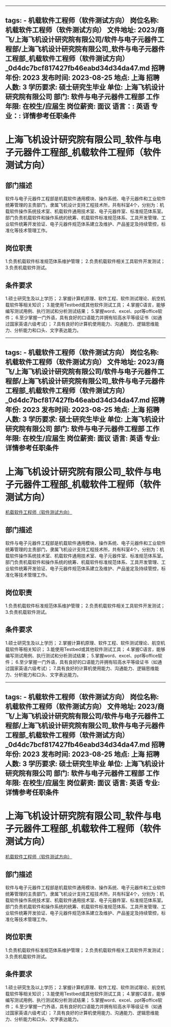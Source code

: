 
---
tags:
    - 机载软件工程师（软件测试方向）
岗位名称: 机载软件工程师（软件测试方向）
文件地址: 2023/商飞/上海飞机设计研究院有限公司/软件与电子元器件工程部/上海飞机设计研究院有限公司_软件与电子元器件工程部_机载软件工程师（软件测试方向）_0d4dc7bcf817427fb46eabd34d34da47.md
招聘年份: 2023
发布时间: 2023-08-25
地点: 上海
招聘人数: 3
学历要求: 硕士研究生毕业
单位: 上海飞机设计研究院有限公司
部门: 软件与电子元器件工程部
工作年限: 在校生/应届生
岗位薪资: 面议
语言：: 英语
专业：: 详情参考任职条件
---

# 上海飞机设计研究院有限公司_软件与电子元器件工程部_机载软件工程师（软件测试方向）

## 部门描述

软件与电子元器件工程部是机载软件通用模块、操作系统、电子元器件和工业软件统筹管理的主责部门，隶属飞机设计支持工程技术所，共有科室4个，分别为：机载软件操作系统技术室、机载软件通用技术室、电子元器件室、标准规范体系室。部门负责机载软件和操作系统的统筹、机载软件标准规范体系、工具开发管理、工业软件统筹开发验证、电子元器件规范体系建立及维护、产品鉴定及持续管控，标准化等技术管理工作。

## 岗位职责

1.负责机载软件标准规范体系维护管理；
 2.负责机载软件相关工具软件开发测试；
 3.负责机载软件测试。

 ## 条件要求

1.硕士研究生及以上学历；
 2.掌握计算机原理、软件工程、软件测试理论、航空机载软件等相关知识；
 3.能使用Testbed或其他软件测试工具；
 4.掌握C语言，能够编写测试用例、执行测试和分析测试结果；
 5.掌握word、excel、ppt等office软件；
 6.至少掌握一门外语，具有良好的口语能力并拥有较高水平等级证书（如通过国家英语六级考试）；
 7.具有良好的计算机使用能力、沟通能力、逻辑思维能力、分析能力和口头、文字表达能力。

---
tags:
    - 机载软件工程师（软件测试方向）
岗位名称: 机载软件工程师（软件测试方向）
文件地址: 2023/商飞/上海飞机设计研究院有限公司/软件与电子元器件工程部/上海飞机设计研究院有限公司_软件与电子元器件工程部_机载软件工程师（软件测试方向）_0d4dc7bcf817427fb46eabd34d34da47.md
招聘年份: 2023
发布时间: 2023-08-25
地点: 上海
招聘人数: 3
学历要求: 硕士研究生毕业
单位: 上海飞机设计研究院有限公司
部门: 软件与电子元器件工程部
工作年限: 在校生/应届生
岗位薪资: 面议
语言: 英语
专业: 详情参考任职条件
---

# 上海飞机设计研究院有限公司_软件与电子元器件工程部_机载软件工程师（软件测试方向）

[机载软件工程师（软件测试方向）](http://zhaopin.comac.cc/zp/ct/out/position/positionDetail?planid=0d4dc7bcf817427fb46eabd34d34da47)

## 部门描述

软件与电子元器件工程部是机载软件通用模块、操作系统、电子元器件和工业软件统筹管理的主责部门，隶属飞机设计支持工程技术所，共有科室4个，分别为：机载软件操作系统技术室、机载软件通用技术室、电子元器件室、标准规范体系室。部门负责机载软件和操作系统的统筹、机载软件标准规范体系、工具开发管理、工业软件统筹开发验证、电子元器件规范体系建立及维护、产品鉴定及持续管控，标准化等技术管理工作。

## 岗位职责

1.负责机载软件标准规范体系维护管理；
 2.负责机载软件相关工具软件开发测试；
 3.负责机载软件测试。

 ## 条件要求

1.硕士研究生及以上学历；
 2.掌握计算机原理、软件工程、软件测试理论、航空机载软件等相关知识；
 3.能使用Testbed或其他软件测试工具；
 4.掌握C语言，能够编写测试用例、执行测试和分析测试结果；
 5.掌握word、excel、ppt等office软件；
 6.至少掌握一门外语，具有良好的口语能力并拥有较高水平等级证书（如通过国家英语六级考试）；
 7.具有良好的计算机使用能力、沟通能力、逻辑思维能力、分析能力和口头、文字表达能力。

---
tags:
    - 机载软件工程师（软件测试方向）
岗位名称: 机载软件工程师（软件测试方向）
文件地址: 2023/商飞/上海飞机设计研究院有限公司/软件与电子元器件工程部/上海飞机设计研究院有限公司_软件与电子元器件工程部_机载软件工程师（软件测试方向）_0d4dc7bcf817427fb46eabd34d34da47.md
招聘年份: 2023
发布时间: 2023-08-25
地点: 上海
招聘人数: 3
学历要求: 硕士研究生毕业
单位: 上海飞机设计研究院有限公司
部门: 软件与电子元器件工程部
工作年限: 在校生/应届生
岗位薪资: 面议
语言: 英语
专业: 详情参考任职条件
---

# 上海飞机设计研究院有限公司_软件与电子元器件工程部_机载软件工程师（软件测试方向）

[机载软件工程师（软件测试方向）](http://zhaopin.comac.cc/zp/ct/out/position/positionDetail?planid=0d4dc7bcf817427fb46eabd34d34da47)


## 部门描述

软件与电子元器件工程部是机载软件通用模块、操作系统、电子元器件和工业软件统筹管理的主责部门，隶属飞机设计支持工程技术所，共有科室4个，分别为：机载软件操作系统技术室、机载软件通用技术室、电子元器件室、标准规范体系室。部门负责机载软件和操作系统的统筹、机载软件标准规范体系、工具开发管理、工业软件统筹开发验证、电子元器件规范体系建立及维护、产品鉴定及持续管控，标准化等技术管理工作。

## 岗位职责

1.负责机载软件标准规范体系维护管理；
 2.负责机载软件相关工具软件开发测试；
 3.负责机载软件测试。

 ## 条件要求

1.硕士研究生及以上学历；
 2.掌握计算机原理、软件工程、软件测试理论、航空机载软件等相关知识；
 3.能使用Testbed或其他软件测试工具；
 4.掌握C语言，能够编写测试用例、执行测试和分析测试结果；
 5.掌握word、excel、ppt等office软件；
 6.至少掌握一门外语，具有良好的口语能力并拥有较高水平等级证书（如通过国家英语六级考试）；
 7.具有良好的计算机使用能力、沟通能力、逻辑思维能力、分析能力和口头、文字表达能力。
